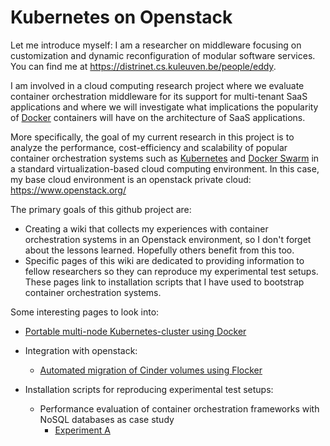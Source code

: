 # Kubernetes on Openstack

Let me introduce myself: I am a researcher on middleware focusing on customization and dynamic reconfiguration of modular software services. You can find me at https://distrinet.cs.kuleuven.be/people/eddy.

I am involved in a cloud computing research project where we evaluate container orchestration middleware for its support for multi-tenant SaaS applications and where we will investigate what implications the popularity of [Docker](https://docs.docker.com/) containers will have on the architecture of SaaS applications.

More specifically, the goal of my current research in this project is to analyze the performance, cost-efficiency and scalability of  popular container orchestration systems such as [Kubernetes](http://kubernetes.io/) and [Docker Swarm](https://docs.docker.com/swarm/) in a standard virtualization-based cloud computing environment. In this case, my base cloud environment is an openstack private cloud: https://www.openstack.org/

The primary goals of this github project are:
- Creating a wiki that collects my experiences with container orchestration systems in an Openstack environment, so I don't forget about the lessons learned.  Hopefully others benefit from this too.
- Specific pages of this wiki are dedicated to providing information to fellow researchers so they can reproduce my experimental test setups. These pages link to installation scripts that I have used to bootstrap container orchestration systems. 


Some interesting pages to look into:

* [Portable multi-node Kubernetes-cluster using Docker](https://github.com/kubernetes/kube-deploy/tree/master/docker-multinode)

* Integration with openstack: 
  * [Automated migration of Cinder volumes using Flocker](../../wiki/My-experiences-with-getting-kubernetes-and-cinder-to-work-together)

* Installation scripts for reproducing experimental test setups: 
  * Performance evaluation of container orchestration frameworks with NoSQL databases as case study
    * [Experiment A](../../wiki/Information-for-reproducing-the-test-setup-of-Experiment-A)
 
  

